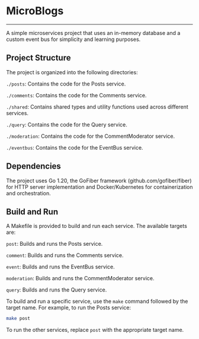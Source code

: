 # MicroBlogs
---

A simple microservices project that uses an in-memory database and a custom event bus for simplicity and learning purposes.

## Project Structure

The project is organized into the following directories:

`./posts`: Contains the code for the Posts service.

`./comments`: Contains the code for the Comments service.

`./shared`: Contains shared types and utility functions used across different services.

`./query`: Contains the code for the Query service.

`./moderation`: Contains the code for the CommentModerator service.

`./eventbus`: Contains the code for the EventBus service.

## Dependencies

The project uses Go 1.20, the GoFiber framework (github.com/gofiber/fiber) for HTTP server implementation and Docker/Kubernetes for containerization and orchestration.

## Build and Run

A Makefile is provided to build and run each service. The available targets are:

`post`: Builds and runs the Posts service.

`comment`: Builds and runs the Comments service.

`event`: Builds and runs the EventBus service.

`moderation`: Builds and runs the CommentModerator service.

`query`: Builds and runs the Query service.

To build and run a specific service, use the `make` command followed by the target name. For example, to run the Posts service:

```bash
make post
```

To run the other services, replace `post` with the appropriate target name.